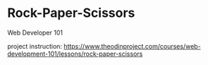 # Rock-Paper-Scissors
Web Developer 101

project instruction: https://www.theodinproject.com/courses/web-development-101/lessons/rock-paper-scissors
